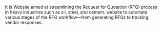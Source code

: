 It is Website  aimed at streamlining the Request for Quotation (RFQ) process in heavy industries such as oil, steel, and cement.
website to automate various stages of the RFQ workflow—from generating RFQs to tracking vendor responses.
